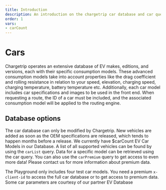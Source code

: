 ```yaml
---
title: Introduction
description: An introduction on the chargetrip car database and car queries
order: 1
vars:
- carCount
---
```


# Cars

Chargetrip operates an extensive database of EV makes, editions, and versions, each with their specific consumption models. These advanced consumption models take into account properties like the drag coefficient and rolling resistance in relation to your speed, elevation, charging speed, charging temperature, battery temperature etc. Additionally, each car model includes car specifications and images to be used in the front end. When requesting a route, the ID of a car must be included, and the associated consumption model will be applied to the routing engine.

## Database options
<replace-vars :vars="vars">

The car database can only be modified by Chargetrip. New vehicles are added as soon as the OEM specifications are released, which tends to happen months before a release. We currently have $carCount EV Car Models in our Database. A list of all supported vehicles can be found by using the `carList` query. Data for a specific model can be retrieved using the car query. You can also use the `carPremium` query to get access to even more data! Please <cta action="smallchat">contact us</cta> for more information about premium data.

</replace-vars>

<note display="block">

The Playground only includes four test car models. You need a premium `x-client-id` to access the full car database or to get access to premium data. Some car parameters are courtesy of our partner EV Database

</note>

<car-list></car-list>

<examples title="Clone an example">
    <!-- Cars -->
    <example 
        href="https://chargetrip.github.io/examples/car/" 
        img="cars-example.png" 
        title="Query cars" 
        description="Quickly fetch a list of cars with additional data." 
        category="Cars">
    </example>
    <example 
        href="https://chargetrip.github.io/examples/state-of-charge/" 
        img="state-of-charge-example.png" 
        title="State of Charge" 
        description="Mutate the state of charge and reroute the journey" 
        category="Cars">
    </example>
</examples>
